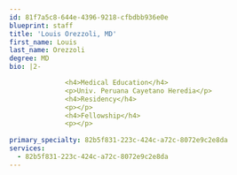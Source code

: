 ```yaml
---
id: 81f7a5c8-644e-4396-9218-cfbdbb936e0e
blueprint: staff
title: 'Louis Orezzoli, MD'
first_name: Louis
last_name: Orezzoli
degree: MD
bio: |2-

              <h4>Medical Education</h4>
              <p>Univ. Peruana Cayetano Heredia</p>
              <h4>Residency</h4>
              <p></p>
              <h4>Fellowship</h4>
              <p></p>
          
primary_specialty: 82b5f831-223c-424c-a72c-8072e9c2e8da
services:
  - 82b5f831-223c-424c-a72c-8072e9c2e8da
---
```

